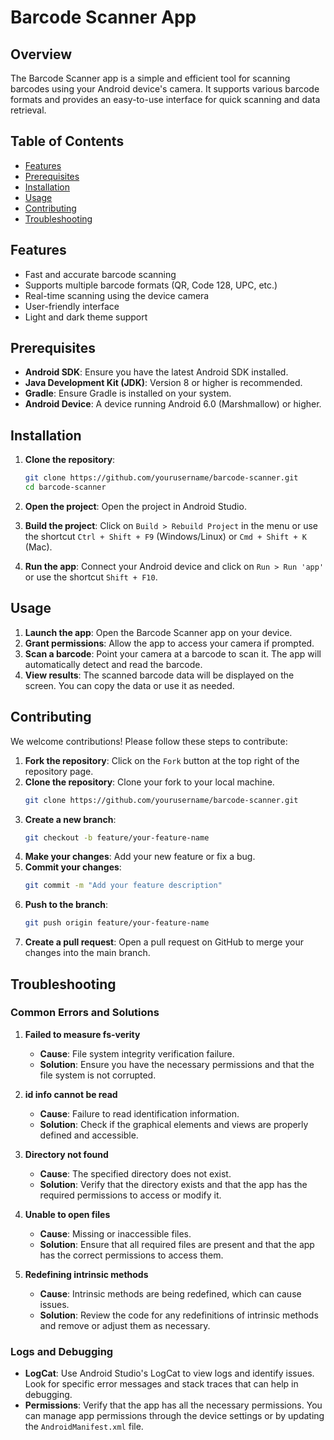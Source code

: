 # Barcode Scanner App

## Overview

The Barcode Scanner app is a simple and efficient tool for scanning barcodes using your Android device's camera. It supports various barcode formats and provides an easy-to-use interface for quick scanning and data retrieval.

## Table of Contents

- [Features](#features)
- [Prerequisites](#prerequisites)
- [Installation](#installation)
- [Usage](#usage)
- [Contributing](#contributing)
- [Troubleshooting](#troubleshooting)

## Features

- Fast and accurate barcode scanning
- Supports multiple barcode formats (QR, Code 128, UPC, etc.)
- Real-time scanning using the device camera
- User-friendly interface
- Light and dark theme support

## Prerequisites

- **Android SDK**: Ensure you have the latest Android SDK installed.
- **Java Development Kit (JDK)**: Version 8 or higher is recommended.
- **Gradle**: Ensure Gradle is installed on your system.
- **Android Device**: A device running Android 6.0 (Marshmallow) or higher.

## Installation

1. **Clone the repository**:
    ```bash
    git clone https://github.com/yourusername/barcode-scanner.git
    cd barcode-scanner
    ```

2. **Open the project**: 
    Open the project in Android Studio.

3. **Build the project**:
    Click on `Build > Rebuild Project` in the menu or use the shortcut `Ctrl + Shift + F9` (Windows/Linux) or `Cmd + Shift + K` (Mac).

4. **Run the app**:
    Connect your Android device and click on `Run > Run 'app'` or use the shortcut `Shift + F10`.

## Usage

1. **Launch the app**: Open the Barcode Scanner app on your device.
2. **Grant permissions**: Allow the app to access your camera if prompted.
3. **Scan a barcode**: Point your camera at a barcode to scan it. The app will automatically detect and read the barcode.
4. **View results**: The scanned barcode data will be displayed on the screen. You can copy the data or use it as needed.

## Contributing

We welcome contributions! Please follow these steps to contribute:

1. **Fork the repository**: Click on the `Fork` button at the top right of the repository page.
2. **Clone the repository**: Clone your fork to your local machine.
    ```bash
    git clone https://github.com/yourusername/barcode-scanner.git
    ```
3. **Create a new branch**: 
    ```bash
    git checkout -b feature/your-feature-name
    ```
4. **Make your changes**: Add your new feature or fix a bug.
5. **Commit your changes**: 
    ```bash
    git commit -m "Add your feature description"
    ```
6. **Push to the branch**: 
    ```bash
    git push origin feature/your-feature-name
    ```
7. **Create a pull request**: Open a pull request on GitHub to merge your changes into the main branch.

## Troubleshooting

### Common Errors and Solutions

1. **Failed to measure fs-verity**
    - **Cause**: File system integrity verification failure.
    - **Solution**: Ensure you have the necessary permissions and that the file system is not corrupted.

2. **id info cannot be read**
    - **Cause**: Failure to read identification information.
    - **Solution**: Check if the graphical elements and views are properly defined and accessible.

3. **Directory not found**
    - **Cause**: The specified directory does not exist.
    - **Solution**: Verify that the directory exists and that the app has the required permissions to access or modify it.

4. **Unable to open files**
    - **Cause**: Missing or inaccessible files.
    - **Solution**: Ensure that all required files are present and that the app has the correct permissions to access them.

5. **Redefining intrinsic methods**
    - **Cause**: Intrinsic methods are being redefined, which can cause issues.
    - **Solution**: Review the code for any redefinitions of intrinsic methods and remove or adjust them as necessary.

### Logs and Debugging

- **LogCat**: Use Android Studio's LogCat to view logs and identify issues. Look for specific error messages and stack traces that can help in debugging.
- **Permissions**: Verify that the app has all the necessary permissions. You can manage app permissions through the device settings or by updating the `AndroidManifest.xml` file.
